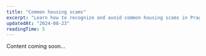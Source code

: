 ```yaml
---
title: "Common housing scams"
excerpt: "Learn how to recognize and avoid common housing scams in Prague."
updatedAt: "2024-08-23"
readingTime: 5
---
```


Content coming soon...
